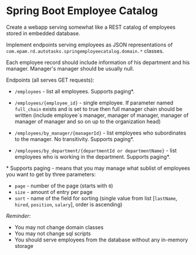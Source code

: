 # Spring Boot Employee Catalog

Create a webapp serving somewhat like a REST catalog of employees stored in embedded database.

Implement endpoints serving employees as JSON representations of `com.epam.rd.autotasks.springemployeecatalog.domain.*` classes.

Each employee record should include information of his department and his manager.
Manager's manager should be usually null. 

Endpoints (all serves GET requests):

* `/employees` - list all employees. Supports paging*.

* `/employees/{employee_id}` - single employee. 
If parameter named `full_chain` exists and is set to true then full manager chain should be written 
(include employee\`s manager, manager of manager, manager of manager of manager and so on up to the organization head)

* `/employees/by_manager/{managerId}` - list employees who subordinates to the manager. No transitivity. Supports paging*.

* `/employees/by_department/{departmentId or departmentName}` - list employees who is working in the department. Supports paging*.

\* Supports paging - means that you may manage what sublist of employees you want to get by three parameters:
* `page` - number of the page (starts with `0`)
* `size` - amount of entry per page
* `sort` - name of the field for sorting (single value from list \[`lastName`, `hired`, `position`, `salary`\], order is ascending)

*Reminder:*
- You may not change domain classes
- You may not change sql scripts
- You should serve employees from the database without any in-memory storage